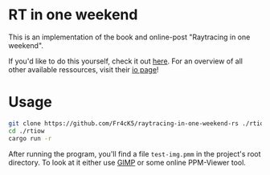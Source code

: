 # RT in one weekend

This is an implementation of the book and online-post "Raytracing in one weekend".

If you'd like to do this yourself, check it out [here](https://raytracing.github.io/books/RayTracingInOneWeekend.html).
For an overview of all other available ressources, visit their [io page](https://raytracing.github.io/)!

# Usage

```bash
git clone https://github.com/Fr4cK5/raytracing-in-one-weekend-rs ./rtiow
cd ./rtiow
cargo run -r
```

After running the program, you'll find a file `test-img.pmm` in the project's root directory.
To look at it either use [GIMP](https://www.gimp.org/) or some online PPM-Viewer tool.
